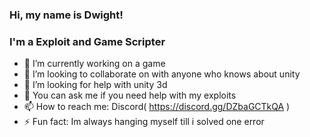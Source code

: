 ### Hi, my name is Dwight!
### I'm a Exploit and Game Scripter

- 🔭 I’m currently working on a game
- 👯 I’m looking to collaborate on with anyone who knows about unity
- 🤔 I’m looking for help with unity 3d
- 💬 You can ask me if you need help with my exploits
- 📫 How to reach me: Discord( https://discord.gg/DZbaGCTkQA )
- ⚡ Fun fact: Im always hanging myself till i solved one error
